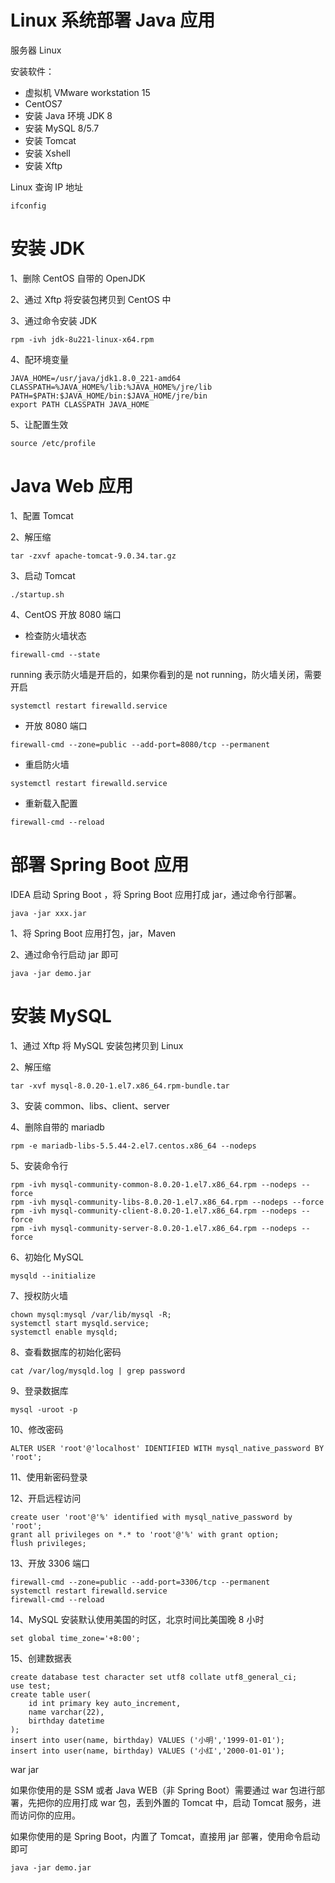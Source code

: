 # Linux 系统部署 Java 应用

服务器 Linux 

安装软件：

- 虚拟机 VMware workstation 15
- CentOS7
- 安装 Java 环境 JDK 8
- 安装 MySQL 8/5.7
- 安装 Tomcat
- 安装 Xshell
- 安装 Xftp

Linux 查询 IP 地址

```
ifconfig
```

# 安装 JDK

1、删除 CentOS 自带的 OpenJDK

2、通过 Xftp 将安装包拷贝到 CentOS 中

3、通过命令安装 JDK

```
rpm -ivh jdk-8u221-linux-x64.rpm
```

4、配环境变量

```
JAVA_HOME=/usr/java/jdk1.8.0_221-amd64
CLASSPATH=%JAVA_HOME%/lib:%JAVA_HOME%/jre/lib
PATH=$PATH:$JAVA_HOME/bin:$JAVA_HOME/jre/bin
export PATH CLASSPATH JAVA_HOME
```

5、让配置生效

```
source /etc/profile
```



# Java Web 应用

1、配置 Tomcat

2、解压缩

```
tar -zxvf apache-tomcat-9.0.34.tar.gz
```

3、启动 Tomcat

```
./startup.sh
```

4、CentOS 开放 8080 端口

- 检查防火墙状态

```
firewall-cmd --state
```

running 表示防火墙是开启的，如果你看到的是 not running，防火墙关闭，需要开启

```
systemctl restart firewalld.service
```

- 开放 8080 端口

```
firewall-cmd --zone=public --add-port=8080/tcp --permanent
```

- 重启防火墙

```
systemctl restart firewalld.service
```

- 重新载入配置

```
firewall-cmd --reload
```



# 部署 Spring Boot 应用

IDEA 启动 Spring Boot ，将 Spring Boot 应用打成 jar，通过命令行部署。

```
java -jar xxx.jar
```

1、将 Spring Boot 应用打包，jar，Maven

2、通过命令行启动 jar 即可

```
java -jar demo.jar
```



# 安装 MySQL

1、通过 Xftp 将 MySQL 安装包拷贝到 Linux

2、解压缩

```
tar -xvf mysql-8.0.20-1.el7.x86_64.rpm-bundle.tar 
```

3、安装 common、libs、client、server

4、删除自带的 mariadb

```
rpm -e mariadb-libs-5.5.44-2.el7.centos.x86_64 --nodeps
```

5、安装命令行

```
rpm -ivh mysql-community-common-8.0.20-1.el7.x86_64.rpm --nodeps --force
rpm -ivh mysql-community-libs-8.0.20-1.el7.x86_64.rpm --nodeps --force
rpm -ivh mysql-community-client-8.0.20-1.el7.x86_64.rpm --nodeps --force
rpm -ivh mysql-community-server-8.0.20-1.el7.x86_64.rpm --nodeps --force
```

6、初始化 MySQL

```
mysqld --initialize
```

7、授权防火墙

```
chown mysql:mysql /var/lib/mysql -R;
systemctl start mysqld.service;
systemctl enable mysqld;
```

8、查看数据库的初始化密码

```
cat /var/log/mysqld.log | grep password
```

9、登录数据库

```
mysql -uroot -p
```

10、修改密码

```
ALTER USER 'root'@'localhost' IDENTIFIED WITH mysql_native_password BY 'root';
```

11、使用新密码登录

12、开启远程访问

```
create user 'root'@'%' identified with mysql_native_password by 'root';
grant all privileges on *.* to 'root'@'%' with grant option;
flush privileges;
```

13、开放 3306 端口

```
firewall-cmd --zone=public --add-port=3306/tcp --permanent
systemctl restart firewalld.service
firewall-cmd --reload
```

14、MySQL 安装默认使用美国的时区，北京时间比美国晚 8 小时

```
set global time_zone='+8:00';
```

15、创建数据表

```
create database test character set utf8 collate utf8_general_ci;
use test;
create table user(
    id int primary key auto_increment,
    name varchar(22),
    birthday datetime
);
insert into user(name, birthday) VALUES ('小明','1999-01-01');
insert into user(name, birthday) VALUES ('小红','2000-01-01');
```

war jar

如果你使用的是 SSM 或者 Java WEB（非 Spring Boot）需要通过 war 包进行部署，先把你的应用打成 war 包，丢到外置的 Tomcat 中，启动 Tomcat 服务，进而访问你的应用。

如果你使用的是 Spring Boot，内置了 Tomcat，直接用 jar 部署，使用命令启动即可

```
java -jar demo.jar
```




